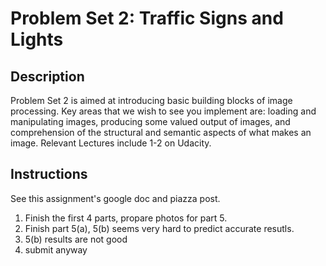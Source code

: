 # Problem Set 2: Traffic Signs and Lights

## Description

Problem Set 2 is aimed at introducing basic building blocks of image processing.  Key areas that we wish to see you implement are: loading and manipulating images, producing some valued output of images, and comprehension of the structural and semantic aspects of what makes an image.  Relevant Lectures include 1-2 on Udacity.

## Instructions

See this assignment's google doc and piazza post.


1. Finish the first 4 parts, propare photos for part 5.
2. Finish part 5(a), 5(b) seems very hard to predict accurate resutls.
3. 5(b) results are not good
4. submit anyway
